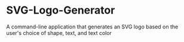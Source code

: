 # SVG-Logo-Generator
A command-line application that generates an SVG logo based on the user's choice of shape, text, and text color
